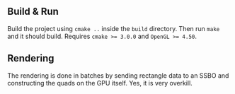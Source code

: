 ## Build & Run
Build the project using `cmake ..` inside the `build` directory. Then run `make` and it should build. Requires `cmake >= 3.0.0` and `OpenGL >= 4.50`.

## Rendering
The rendering is done in batches by sending rectangle data to an SSBO and constructing the quads on the GPU itself. Yes, it is very overkill.
